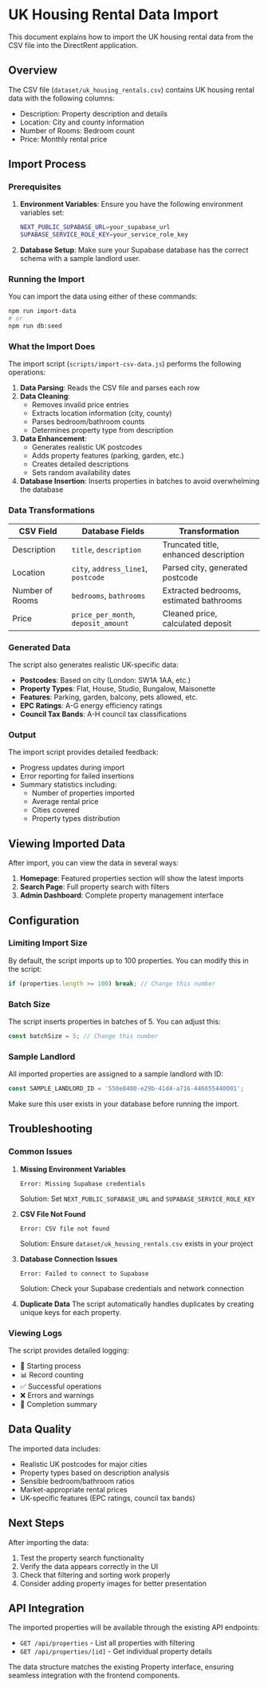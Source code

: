 # UK Housing Rental Data Import

This document explains how to import the UK housing rental data from the CSV file into the DirectRent application.

## Overview

The CSV file (`dataset/uk_housing_rentals.csv`) contains UK housing rental data with the following columns:
- Description: Property description and details
- Location: City and county information
- Number of Rooms: Bedroom count
- Price: Monthly rental price

## Import Process

### Prerequisites

1. **Environment Variables**: Ensure you have the following environment variables set:
   ```bash
   NEXT_PUBLIC_SUPABASE_URL=your_supabase_url
   SUPABASE_SERVICE_ROLE_KEY=your_service_role_key
   ```

2. **Database Setup**: Make sure your Supabase database has the correct schema with a sample landlord user.

### Running the Import

You can import the data using either of these commands:

```bash
npm run import-data
# or
npm run db:seed
```

### What the Import Does

The import script (`scripts/import-csv-data.js`) performs the following operations:

1. **Data Parsing**: Reads the CSV file and parses each row
2. **Data Cleaning**: 
   - Removes invalid price entries
   - Extracts location information (city, county)
   - Parses bedroom/bathroom counts
   - Determines property type from description
3. **Data Enhancement**:
   - Generates realistic UK postcodes
   - Adds property features (parking, garden, etc.)
   - Creates detailed descriptions
   - Sets random availability dates
4. **Database Insertion**: Inserts properties in batches to avoid overwhelming the database

### Data Transformations

| CSV Field | Database Fields | Transformation |
|-----------|----------------|----------------|
| Description | `title`, `description` | Truncated title, enhanced description |
| Location | `city`, `address_line1`, `postcode` | Parsed city, generated postcode |
| Number of Rooms | `bedrooms`, `bathrooms` | Extracted bedrooms, estimated bathrooms |
| Price | `price_per_month`, `deposit_amount` | Cleaned price, calculated deposit |

### Generated Data

The script also generates realistic UK-specific data:
- **Postcodes**: Based on city (London: SW1A 1AA, etc.)
- **Property Types**: Flat, House, Studio, Bungalow, Maisonette
- **Features**: Parking, garden, balcony, pets allowed, etc.
- **EPC Ratings**: A-G energy efficiency ratings
- **Council Tax Bands**: A-H council tax classifications

### Output

The import script provides detailed feedback:
- Progress updates during import
- Error reporting for failed insertions
- Summary statistics including:
  - Number of properties imported
  - Average rental price
  - Cities covered
  - Property types distribution

## Viewing Imported Data

After import, you can view the data in several ways:

1. **Homepage**: Featured properties section will show the latest imports
2. **Search Page**: Full property search with filters
3. **Admin Dashboard**: Complete property management interface

## Configuration

### Limiting Import Size

By default, the script imports up to 100 properties. You can modify this in the script:

```javascript
if (properties.length >= 100) break; // Change this number
```

### Batch Size

The script inserts properties in batches of 5. You can adjust this:

```javascript
const batchSize = 5; // Change this number
```

### Sample Landlord

All imported properties are assigned to a sample landlord with ID:
```javascript
const SAMPLE_LANDLORD_ID = '550e8400-e29b-41d4-a716-446655440001';
```

Make sure this user exists in your database before running the import.

## Troubleshooting

### Common Issues

1. **Missing Environment Variables**
   ```
   Error: Missing Supabase credentials
   ```
   Solution: Set `NEXT_PUBLIC_SUPABASE_URL` and `SUPABASE_SERVICE_ROLE_KEY`

2. **CSV File Not Found**
   ```
   Error: CSV file not found
   ```
   Solution: Ensure `dataset/uk_housing_rentals.csv` exists in your project

3. **Database Connection Issues**
   ```
   Error: Failed to connect to Supabase
   ```
   Solution: Check your Supabase credentials and network connection

4. **Duplicate Data**
   The script automatically handles duplicates by creating unique keys for each property.

### Viewing Logs

The script provides detailed logging:
- 🚀 Starting process
- 📊 Record counting
- ✅ Successful operations
- ❌ Errors and warnings
- 🎉 Completion summary

## Data Quality

The imported data includes:
- Realistic UK postcodes for major cities
- Property types based on description analysis
- Sensible bedroom/bathroom ratios
- Market-appropriate rental prices
- UK-specific features (EPC ratings, council tax bands)

## Next Steps

After importing the data:
1. Test the property search functionality
2. Verify the data appears correctly in the UI
3. Check that filtering and sorting work properly
4. Consider adding property images for better presentation

## API Integration

The imported properties will be available through the existing API endpoints:
- `GET /api/properties` - List all properties with filtering
- `GET /api/properties/[id]` - Get individual property details

The data structure matches the existing Property interface, ensuring seamless integration with the frontend components.

